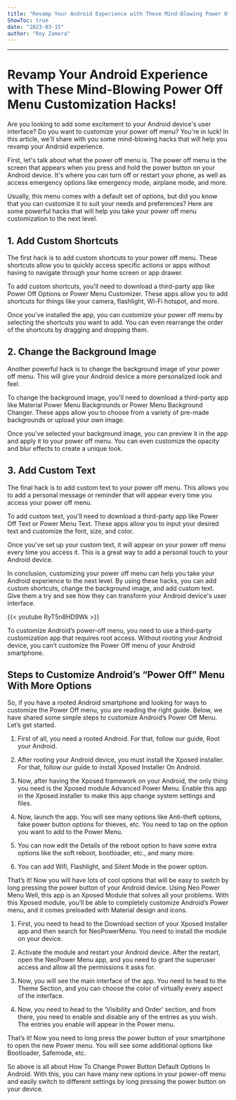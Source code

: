 ```yaml
---
title: "Revamp Your Android Experience with These Mind-Blowing Power Off Menu Customization Hacks!"
ShowToc: true 
date: "2023-03-15"
author: "Roy Zamora"
---
```

*****
# Revamp Your Android Experience with These Mind-Blowing Power Off Menu Customization Hacks!

Are you looking to add some excitement to your Android device's user interface? Do you want to customize your power off menu? You're in luck! In this article, we'll share with you some mind-blowing hacks that will help you revamp your Android experience.

First, let's talk about what the power off menu is. The power off menu is the screen that appears when you press and hold the power button on your Android device. It's where you can turn off or restart your phone, as well as access emergency options like emergency mode, airplane mode, and more.

Usually, this menu comes with a default set of options, but did you know that you can customize it to suit your needs and preferences? Here are some powerful hacks that will help you take your power off menu customization to the next level.

## 1. Add Custom Shortcuts

The first hack is to add custom shortcuts to your power off menu. These shortcuts allow you to quickly access specific actions or apps without having to navigate through your home screen or app drawer.

To add custom shortcuts, you'll need to download a third-party app like Power Off Options or Power Menu Customizer. These apps allow you to add shortcuts for things like your camera, flashlight, Wi-Fi hotspot, and more.

Once you've installed the app, you can customize your power off menu by selecting the shortcuts you want to add. You can even rearrange the order of the shortcuts by dragging and dropping them.

## 2. Change the Background Image

Another powerful hack is to change the background image of your power off menu. This will give your Android device a more personalized look and feel.

To change the background image, you'll need to download a third-party app like Material Power Menu Backgrounds or Power Menu Background Changer. These apps allow you to choose from a variety of pre-made backgrounds or upload your own image.

Once you've selected your background image, you can preview it in the app and apply it to your power off menu. You can even customize the opacity and blur effects to create a unique look.

## 3. Add Custom Text

The final hack is to add custom text to your power off menu. This allows you to add a personal message or reminder that will appear every time you access your power off menu.

To add custom text, you'll need to download a third-party app like Power Off Text or Power Menu Text. These apps allow you to input your desired text and customize the font, size, and color.

Once you've set up your custom text, it will appear on your power off menu every time you access it. This is a great way to add a personal touch to your Android device.

In conclusion, customizing your power off menu can help you take your Android experience to the next level. By using these hacks, you can add custom shortcuts, change the background image, and add custom text. Give them a try and see how they can transform your Android device's user interface.

{{< youtube RyT5n8HD9Wk >}} 



To customize Android’s power-off menu, you need to use a third-party customization app that requires root access. Without rooting your Android device, you can’t customize the Power Off menu of your Android smartphone.

 
## Steps to Customize Android’s “Power Off” Menu With More Options


So, if you have a rooted Android smartphone and looking for ways to customize the Power Off menu, you are reading the right guide. Below, we have shared some simple steps to customize Android’s Power Off Menu. Let’s get started.
1. First of all, you need a rooted Android. For that, follow our guide, Root your Android.

2. After rooting your Android device, you must install the Xposed installer. For that, follow our guide to install Xposed Installer On Android.

3. Now, after having the Xposed framework on your Android, the only thing you need is the Xposed module Advanced Power Menu. Enable this app in the Xposed installer to make this app change system settings and files.

4. Now, launch the app. You will see many options like Anti-theft options, fake power button options for thieves, etc. You need to tap on the option you want to add to the Power Menu.

5. You can now edit the Details of the reboot option to have some extra options like the soft reboot, bootloader, etc., and many more.

6. You can add Wifi, Flashlight, and Silent Mode in the power option.

That’s it! Now you will have lots of cool options that will be easy to switch by long pressing the power button of your Android device.
Using Neo Power Menu
Well, this app is an Xposed Module that solves all your problems. With this Xposed module, you’ll be able to completely customize Android’s Power menu, and it comes preloaded with Material design and icons.
1. First, you need to head to the Download section of your Xposed Installer app and then search for NeoPowerMenu. You need to install the module on your device.

2. Activate the module and restart your Android device. After the restart, open the NeoPower Menu app, and you need to grant the superuser access and allow all the permissions it asks for.

3. Now, you will see the main interface of the app. You need to head to the Theme Section, and you can choose the color of virtually every aspect of the interface.

4. Now, you need to head to the ‘Visibility and Order’ section, and from there, you need to enable and disable any of the entries as you wish. The entries you enable will appear in the Power menu.

That’s it! Now you need to long press the power button of your smartphone to open the new Power menu. You will see some additional options like Bootloader, Safemode, etc.

So above is all about How To Change Power Button Default Options In Android. With this, you can have many new options in your power-off menu and easily switch to different settings by long pressing the power button on your device.





